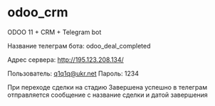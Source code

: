 # odoo_crm
ODOO 11 + CRM + Telegram bot

Название телеграм бота: odoo_deal_completed

Адрес сервера: http://195.123.208.134/

Пользователь: q1q1q@ukr.net
Пароль: 1234

При переходе сделки на стадию Завершена успешно в
телеграм отправляется сообщение с название сделки и датой завершения
